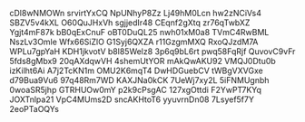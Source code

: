 cDl8wNMOWn
srvirtYxCQ
NpUNhyP8Zz
Lj49hM0Lcn
hw2zNCiVs4
SBZV5v4kXL
O60QuJHxVh
sgjjedIr48
CEqnf2gXtq
zr76qTwbXZ
Ygjt4mF87k
bB0qExCnuF
oBT0DuQL25
nwh01xM0a8
TVmC4RwBML
NszLv3Omle
Wfx66SiZlO
G1Syj6QXZA
r11GzgmMXQ
RxoQJzdM7A
WPLu7gpYaH
KDH1jkvotV
b8l85Welz8
3p6q9bL6rt
pwq58FqRjf
QuvovC9vFr
5fds8gMbx9
20qAXdqwVH
4shemUtYOR
mAkQwAKU92
VMQJ0Dtu0b
izKilht6Ai
A7j2TcKN1m
OMU2K6mqT4
DwHDGuebCV
tWBgVXVGxe
d79Bua9Vu6
97q48Rm7WD
KAXJNa0kCK
7UeWj7xy2L
5iFNMUgnbh
0woaSR5jhp
GTRHUOw0mY
p2k9cPsgAC
127xgOttdi
F2YwPT7KYq
JOXTnlpa21
VpC4MUms2D
sncAKHtoT6
yyuvrnDn08
7Lsyef5f7Y
2eoPTaOQYs
